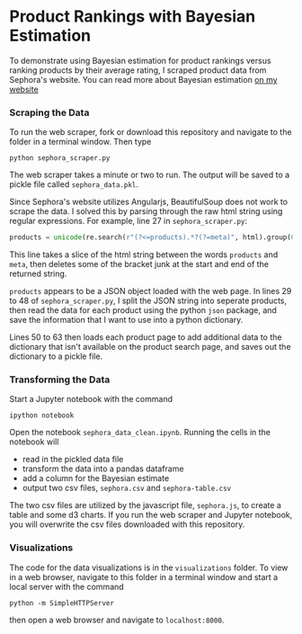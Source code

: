 # Product Rankings with Bayesian Estimation

To demonstrate using Bayesian estimation for product rankings versus ranking products by their average rating, I scraped product data from Sephora's website. You can read more about Bayesian estimation [on my website](http://www.emilyschuch.com/works/sephora-product-ranking/)

### Scraping the Data

To run the web scraper, fork or download this repository and navigate to the folder in a terminal window. Then type

```
python sephora_scraper.py
```

The web scraper takes a minute or two to run. The output will be saved to a pickle file called `sephora_data.pkl`.

Since Sephora's website utilizes Angularjs, BeautifulSoup does not work to scrape the data. I solved this by parsing through the raw html string using regular expressions. For example, line 27 in `sephora_scraper.py`:

```python
products = unicode(re.search(r"(?<=products).*?(?=meta)", html).group(0)).replace('}}],"', '}}').replace('":[{', '{')
```
This line takes a slice of the html string between the words `products` and `meta`, then deletes some of the bracket junk at the start and end of the returned string. 

`products` appears to be a JSON object loaded with the web page. In lines 29 to 48 of `sephora_scraper.py`, I split the JSON string into seperate products, then read the data for each product using the python `json` package, and save the information that I want to use into a python dictionary.

Lines 50 to 63 then loads each product page to add additional data to the dictionary that isn't available on the product search page, and saves out the dictionary to a pickle file.

### Transforming the Data

Start a Jupyter notebook with the command

```
ipython notebook
```

Open the notebook `sephora_data_clean.ipynb`. Running the cells in the notebook will 

* read in the pickled data file
* transform the data into a pandas dataframe
* add a column for the Bayesian estimate
* output two csv files, `sephora.csv` and `sephora-table.csv`

The two csv files are utilized by the javascript file, `sephora.js`, to create a table and some d3 charts. If you run the web scraper and Jupyter notebook, you will overwrite the csv files downloaded with this repository.

### Visualizations

The code for the data visualizations is in the `visualizations` folder. To view in a web browser, navigate to this folder in a terminal window and start a local server with the command

```
python -m SimpleHTTPServer
```

then open a web browser and navigate to `localhost:8000`. 


